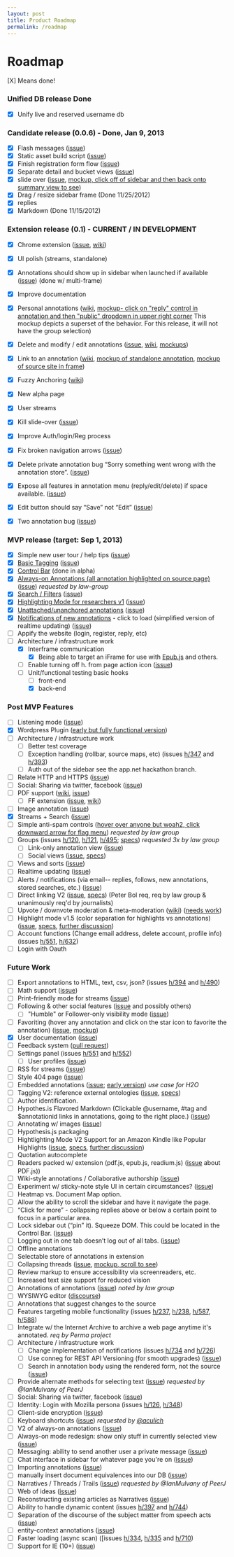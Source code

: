 ```yaml
---
layout: post
title: Product Roadmap
permalink: /roadmap
---
```

Roadmap
=======

[X] Means done!

### Unified DB release Done
- [X] Unify live and reserved username db

### Candidate release (0.0.6) - Done, Jan 9, 2013
- [X] Flash messages ([issue](https://github.com/hypothesis/h/issues/233))
- [X] Static asset build script ([issue](https://github.com/hypothesis/h/issues/161))
- [X] Finish registration form flow ([issue](https://github.com/hypothesis/h/issues/159))
- [X] Separate detail and bucket views ([issue](https://github.com/hypothesis/h/issues/162))
- [X] slide over ([issue](https://github.com/hypothesis/h/issues/150), [mockup, click off of sidebar and then back onto summary view to see](http://jtremback.github.com/fakebarDos/build-cea4d78/index.html))
- [X] Drag / resize sidebar frame (Done 11/25/2012)
- [X] replies
- [X] Markdown (Done 11/15/2012)

### Extension release (0.1) - CURRENT / IN DEVELOPMENT
- [X] Chrome extension ([issue](https://github.com/hypothesis/h/issues/43), [wiki](Browser-extension))
- [X] UI polish (streams, standalone)
- [X] Annotations should show up in sidebar when launched if available ([issue](https://github.com/hypothesis/h/issues/464)) (done w/ multi-frame)
- [X] Improve documentation
- [X] Personal annotations ([wiki](visibility), [mockup- click on "reply" control in annotation and then "public" dropdown in upper right corner](http://jtremback.github.com/fakebarDos/build-cea4d78/index.html) This mockup depicts a superset of the behavior. For this release, it will not have the group selection)
- [X] Delete and modify / edit annotations ([issue](https://github.com/hypothesis/h/issues/213), [wiki](Deletion-and-Editing), [mockups](http://jtremback.github.com/fakebarDos/build-82150b4/index.html))
- [X] Link to an annotation ([wiki](Linking-to-an-annotation), [mockup of standalone annotation](http://jtremback.github.com/standalone/build-a8213d8/index.html), [mockup of source site in frame](http://jtremback.github.com/hypotheFrame/build-7881d1e/index.html))
- [X] Fuzzy Anchoring ([wiki](fuzzy-anchoring))
- [X] New alpha page
- [X] User streams
- [X] Kill slide-over ([issue](https://github.com/hypothesis/h/issues/466))
- [X] Improve Auth/login/Reg process
- [X] Fix broken navigation arrows ([issue](https://github.com/hypothesis/h/issues/435))
- [X] Delete private annotation bug “Sorry something went wrong with the annotation store”.  ([issue](https://github.com/hypothesis/h/issues/472))
- [X] Expose all features in annotation menu (reply/edit/delete) if space available. ([issue](https://github.com/hypothesis/h/issues/476))
- [X] Edit button should say “Save” not “Edit” ([issue](https://github.com/hypothesis/h/issues/478))
- [X] Two annotation bug ([issue](https://github.com/hypothesis/h/issues/328))


### MVP release (target: Sep 1, 2013)
- [X] Simple new user tour / help tips ([issue](https://github.com/hypothesis/h/issues/469))
- [X] [Basic Tagging](https://docs.google.com/document/d/1hdoxJZMxf2MCwT5IwuHvrkJ3s9qXCvtJx6oEP4QB5IE/edit?usp=sharing) ([issue](https://github.com/hypothesis/h/issues/514))
- [X] [Control Bar](https://docs.google.com/document/d/1meXJaS1OdkrvC4-veCE4w5o9O9pP0tHO-7PsIzHTCt0/edit?usp=sharing) (done in alpha)
- [X] [Always-on Annotations (all annotation highlighted on source page)](https://docs.google.com/document/d/12dqspVLnvrLSBt0-YchjsEPt7F_84C5VeT3cMh7ebjM/edit?usp=sharing)  ([issue](https://github.com/hypothesis/h/issues/531)) _requested by law-group_
- [X] [Search / Filters](https://docs.google.com/document/d/1mLxjZWAd-G35_DagYv9RcpMBoXUnoXBSQjZh8eodbJQ/edit?usp=sharing) ([issue](https://github.com/hypothesis/h/issues/549))
- [X] [Highlighting Mode for researchers v1](https://docs.google.com/document/d/1QSKY_Lc5et4F0pwu0d4AttxIME_E4rjaCHzuwQIgiyc/edit?usp=sharing) ([issue](https://github.com/hypothesis/h/issues/530))
- [X] [Unattached/unanchored annotations](https://docs.google.com/document/d/1KG6AoTPzI4_r3K996ggqR18qi_jdoogBjLpU9ytDEjQ/edit?usp=sharing) ([issue](https://github.com/hypothesis/h/issues/115))
- [X] [Notifications of new annotations](https://docs.google.com/a/hypothes.is/document/d/1gD38gLJB7uxf2NZDqbuxUF1gRzHpqLhxkqNf5IVn8As) - click to load (simplified version of realtime updating) ([issue](https://github.com/hypothesis/h/issues/568))
- [ ] Appify the website (login, register, reply, etc)
- [ ] Architecture / infrastructure work
    - [X] Interframe communication
        - [X] Being able to target an iFrame for use with [Epub.js](https://github.com/fchasen/epub.js) and others.
    - [ ] Enable turning off h. from page action icon ([issue](https://github.com/hypothesis/h/issues/468))
    - [ ] Unit/functional testing basic hooks
        - [ ] front-end
        - [X] back-end

### Post MVP Features
- [ ] Listening mode ([issue](https://github.com/hypothesis/h/issues/43))
- [X] Wordpress Plugin ([early but fully functional version](http://wordpress.org/plugins/hypothesis/))
- [ ] Architecture / infrastructure work
    - [ ] Better test coverage
    - [ ] Exception handling (rollbar, source maps, etc) (issues [h/347](https://github.com/hypothesis/h/issues/347) and [h/393](https://github.com/hypothesis/h/issues/393))
    - [ ] Auth out of the sidebar see the app.net hackathon branch.
- [ ] Relate HTTP and HTTPS ([issue](https://github.com/hypothesis/h/issues/1030))
- [ ] Social: Sharing via twitter, facebook ([issue](https://github.com/hypothesis/h/issues/122))
- [ ] PDF support ([wiki](PDF), [issue](https://github.com/hypothesis/h/issues/758))
    - [ ] FF extension ([issue](https://github.com/hypothesis/h/issues/43), [wiki](Browser-extension))
- [ ] Image annotation ([issue](https://github.com/hypothesis/h/issues/380))
- [X] Streams + Search ([issue](https://github.com/hypothesis/h/issues/719))
- [ ] Simple anti-spam controls ([hover over anyone but woah2, click downward arrow for flag menu](http://jtremback.github.com/fakebarDos/build-82150b4/index.html)) _requested by law group_
- [ ] Groups (issues [h/120](https://github.com/hypothesis/h/issues/120), [h/121](https://github.com/hypothesis/h/issues/120), [h/495](https://github.com/hypothesis/h/issues/495); [specs](https://docs.google.com/document/d/17HDaujAt5P9o5x2Yinr8jL_tZS_3Zd36VBYbpPz-bkM/edit?usp=sharing))   _requested 3x by law group_
    - [ ] Link-only annotation view ([issue](https://github.com/hypothesis/h/issues/424))
    - [ ] Social views ([issue](https://github.com/hypothesis/h/issues/535), [specs](https://docs.google.com/document/d/1bXRjm7rL8xlwsb-kXiRfxSeB8qLShSzmG1MP6cB7JI8/edit?usp=sharing))
- [ ] Views and sorts ([issue](https://github.com/hypothesis/h/issues/640))
- [ ] Realtime updating ([issue](https://github.com/hypothesis/h/issues/209))
- [ ] Alerts / notifications (via email-- replies, follows, new annotations, stored searches, etc.) ([issue](https://github.com/hypothesis/h/issues/581))
- [ ] Direct linking V2 ([issue](https://github.com/hypothesis/h/issues/769), [specs](https://docs.google.com/a/hypothes.is/document/d/1x9e7jX3Xor6kMpU0cqD0wV8Om8Mxa2VEvH3zGBPLx3c/edit)) (Peter Bol req, req by law group & unanimously req'd by journalists)
- [ ] Upvote / downvote moderation & meta-moderation ([wiki](Matching-Metamoderators)) ([needs work](http://jtremback.github.com/actStreamMock/build-1327dbf/index.html))
- [ ] Highlight mode v1.5 (color separation for highlights vs annotations) ([issue](https://github.com/hypothesis/h/issues/622), [specs](https://docs.google.com/document/d/1QSKY_Lc5et4F0pwu0d4AttxIME_E4rjaCHzuwQIgiyc/edit), [further discussion](https://docs.google.com/document/d/1kRVMVI1Pt2YdlDMfT3WESxa3rL7YqZj0xsHHG23GhHU/edit))
- [ ] Account functions (Change email address, delete account, profile info) (issues [h/551](https://github.com/hypothesis/h/issues/551), [h/632](https://github.com/hypothesis/h/issues/632))
- [ ] Login with Oauth

### Future Work
- [ ] Export annotations to HTML, text, csv, json? (issues [h/394](https://github.com/hypothesis/h/issues/394) and [h/490](https://github.com/hypothesis/h/issues/490))
- [ ] Math support ([issue](https://github.com/hypothesis/h/issues/720))
- [ ] Print-friendly mode for streams ([issue](https://github.com/hypothesis/h/issues/716))
- [ ] Following & other social features ([issue](https://github.com/hypothesis/h/issues/131) and possibly others)
    - [ ] "Humble" or Follower-only visibility mode ([issue](https://github.com/hypothesis/h/issues/536))
- [ ] Favoriting (hover any annotation and click on the star icon to favorite the annotation) ([issue](https://github.com/hypothesis/h/issues/119), [mockup](http://jtremback.github.com/fakebarDos/build-82150b4/index.html))
- [X] User documentation ([issue](https://github.com/hypothesis/h/issues/680))
- [ ] Feedback system ([pull request](https://github.com/hypothesis/h/pull/759))
- [ ] Settings panel (issues [h/551](https://github.com/hypothesis/h/issues/551) and [h/552](https://github.com/hypothesis/h/issues/552))
    - [ ] User profiles ([issue](https://github.com/hypothesis/h/issues/128))
- [ ] RSS for streams ([issue](https://github.com/hypothesis/h/issues/391))
- [ ] Style 404 page ([issue](https://github.com/hypothesis/h/issues/480))
- [ ] Embedded annotations ([issue](https://github.com/hypothesis/h/issues/141); [early version](http://hypothes.is/blog/embedded-annotations)) _use case for H2O_
- [ ] Tagging V2: reference external ontologies ([issue](https://github.com/hypothesis/h/issues/142), [specs](https://docs.google.com/document/d/1hdoxJZMxf2MCwT5IwuHvrkJ3s9qXCvtJx6oEP4QB5IE/edit))
- [ ] Author identification.
- [ ] Hypothes.is Flavored Markdown (Clickable @username, #tag and $annotationid links in annotations, going to the right place.) ([issue](https://github.com/hypothesis/h/issues/763))
- [ ] Annotating w/ images ([issue](https://github.com/hypothesis/h/issues/600))
- [ ] Hypothesis.js packaging
- [ ] Hightlighting Mode V2 Support for an Amazon Kindle like Popular Highlights ([issue](https://github.com/hypothesis/h/issues/622), [specs](https://docs.google.com/document/d/1QSKY_Lc5et4F0pwu0d4AttxIME_E4rjaCHzuwQIgiyc/edit), [further discussion](https://docs.google.com/document/d/1kRVMVI1Pt2YdlDMfT3WESxa3rL7YqZj0xsHHG23GhHU/edit))
- [ ] Quotation autocomplete
- [ ] Readers packed w/ extension (pdf.js, epub.js, readium.js) ([issue](https://github.com/hypothesis/h/issues/512) about PDF.js))
- [ ] Wiki-style annotations / Collaborative authorship ([issue](https://github.com/hypothesis/h/issues/300))
- [ ] Experiment w/ sticky-note style UI in certain circumstances? ([issue](https://github.com/hypothesis/h/issues/341))
- [ ] Heatmap vs. Document Map option.
- [ ] Allow the ability to scroll the sidebar and have it navigate the page.
- [ ] “Click for more” - collapsing replies above or below a certain point to focus in a particular area.
- [ ] Lock sidebar out (“pin” it).  Squeeze DOM.  This could be located in the Control Bar. ([issue](https://github.com/hypothesis/h/issues/491))
- [ ] Logging out in one tab doesn’t log out of all tabs. ([issue](https://github.com/hypothesis/h/issues/475))
- [ ] Offline annotations
- [ ] Selectable store of annotations in extension
- [ ] Collapsing threads ([issue](https://github.com/hypothesis/h/issues/188), [mockup, scroll to see](http://jtremback.github.com/fakebarUno/build-e7f7897/index.html))
- [ ] Review markup to ensure accessibility via screenreaders, etc.
- [ ] Increased text size support for reduced vision
- [ ] Annotations of annotations ([issue](https://github.com/hypothesis/h/issues/64)) _noted by law group_
- [ ] WYSIWYG editor ([discourse](https://github.com/discourse/discourse/blob/master/app/assets/javascripts/external/Markdown.Editor.js))
- [ ] Annotations that suggest changes to the source
- [ ] Features targeting mobile functionality (issues [h/237](https://github.com/hypothesis/h/issues/237), [h/238](https://github.com/hypothesis/h/issues/238), [h/587](https://github.com/hypothesis/h/issues/587), [h/588](https://github.com/hypothesis/h/issues/588))
- [ ] Integrate w/ the Internet Archive to archive a web page anytime it's annotated. _req by Perma project_
- [ ] Architecture / infrastructure work
    - [ ] Change implementation of notifications (issues [h/734](https://github.com/hypothesis/h/issues/734) and [h/726](https://github.com/hypothesis/h/issues/726))
    - [ ] Use conneg for REST API Versioning (for smooth upgrades) ([issue](https://github.com/hypothesis/h/issues/733))
    - [ ] Search in annotation body using the rendered form, not the source ([issue](https://github.com/hypothesis/h/issues/677))
- [ ] Provide alternate methods for selecting text ([issue](https://github.com/hypothesis/h/issues/382)) _requested by @IanMulvany of PeerJ_
- [ ] Social: Sharing via twitter, facebook ([issue](https://github.com/hypothesis/h/issues/122))
- [ ] Identity: Login with Mozilla persona (issues [h/126](https://github.com/hypothesis/h/issues/126), [h/348](https://github.com/hypothesis/h/issues/348))
- [ ] Client-side encryption ([issue](https://github.com/hypothesis/h/issues/344))
- [ ] Keyboard shortcuts ([issue](https://github.com/hypothesis/h/issues/722)) _requested by [@aculich](https://github.com/aculich)_
- [ ] V2 of always-on annotations ([issue](https://github.com/hypothesis/h/issues/620))
- [ ] Always-on mode redesign: show only stuff in currently selected view ([issue](https://github.com/hypothesis/h/issues/639))
- [ ] Messaging: ability to send another user a private message ([issue](https://github.com/hypothesis/h/issues/136))
- [ ] Chat interface in sidebar for whatever page you're on ([issue](https://github.com/hypothesis/h/issues/147))
- [ ] Importing annotations ([issue](https://github.com/hypothesis/h/issues/768))
- [ ] manually insert document equivalences into our DB ([issue](https://github.com/hypothesis/h/issues/765))
- [ ] Narratives / Threads / Trails ([issue](https://github.com/hypothesis/h/issues/385)) _requested by @IanMulvany of PeerJ_
- [ ] Web of ideas ([issue](https://github.com/hypothesis/h/issues/386))
- [ ] Reconstructing existing articles as Narratives ([issue](https://github.com/hypothesis/h/issues/767))
- [ ] Ability to handle dynamic content (issues [h/397](https://github.com/hypothesis/h/issues/397) and [h/744](https://github.com/hypothesis/h/issues/744))
- [ ] Separation of the discourse of the subject matter from speech acts ([issue](https://github.com/hypothesis/h/issues/667))
- [ ] entity-context annotations ([issue](https://github.com/hypothesis/h/issues/766]))
- [ ] Faster loading (async scan) ([issues [h/334](https://github.com/hypothesis/h/issues/334), [h/335](https://github.com/hypothesis/h/issues/335) and [h/710](https://github.com/hypothesis/h/issues/710))
- [ ] Support for IE (10+) ([issue](https://github.com/hypothesis/h/issues/585))
